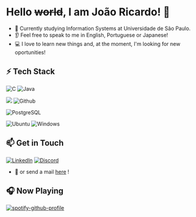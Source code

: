 # Hello ~~world~~, I am João Ricardo! 👋
- 🌱 Currently studying Information Systems at Universidade de São Paulo.
- :ear: Feel free to speak to me in English, Portuguese or Japanese!
- :computer: I love to learn new things and, at the moment, I'm looking for new oportunities!


## ⚡ Tech Stack

![C](https://img.shields.io/badge/C-00599C?style=for-the-badge&logo=c&logoColor=white) ![Java](https://img.shields.io/badge/java-%23ED8B00.svg?style=for-the-badge&logo=openjdk&logoColor=white)

![](https://img.shields.io/badge/git%20-%23F05033.svg?&style=for-the-badge&logo=git&logoColor=white)  ![Github](https://img.shields.io/badge/github%20-%23121011.svg?&style=for-the-badge&logo=github&logoColor=white)

![PostgreSQL](https://img.shields.io/badge/PostgreSQL-000?style=for-the-badge&logo=postgresql)

![Ubuntu](https://img.shields.io/badge/Ubuntu-E95420?style=for-the-badge&logo=ubuntu&logoColor=white) ![Windows](https://img.shields.io/badge/Windows-0078D6?style=for-the-badge&logo=windows&logoColor=white)

## 📫 Get in Touch

[![LinkedIn](https://img.shields.io/badge/LinkedIn-0077B5?style=for-the-badge&logo=linkedin&logoColor=white)](https://www.linkedin.com/in/jo%C3%A3o-ricardo-paiva-camargo-591b11293/) [![Discord](https://img.shields.io/badge/Discord-%235865F2.svg?style=for-the-badge&logo=discord&logoColor=white)](https://discord.com/users/319615813680365568)

- 📧 or send a mail [here](mailto:jrpiavacamargo@gmail.com) !

## 🎧 Now Playing

[![spotify-github-profile](https://spotify-github-profile.kittinanx.com/api/view?uid=n9sbc949pb9s6j8o3banerhzt&cover_image=true&theme=novatorem&show_offline=false&background_color=121212&interchange=true&bar_color=53b14f&bar_color_cover=true)](https://spotify-github-profile.kittinanx.com/api/view?uid=n9sbc949pb9s6j8o3banerhzt&redirect=true)
<br/>
